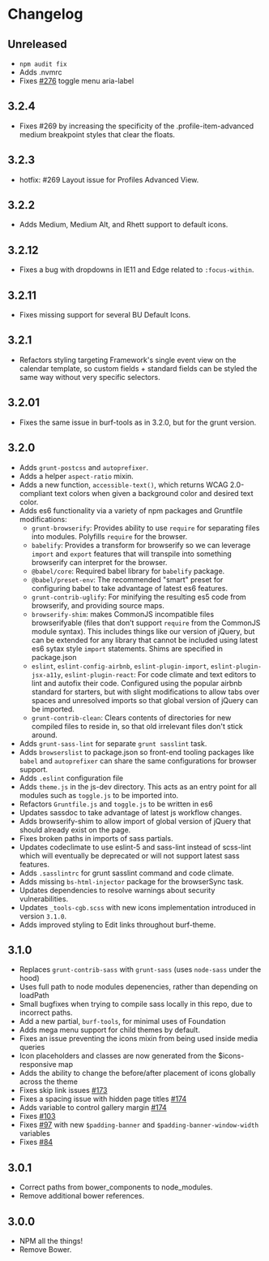 # Changelog

## Unreleased

- `npm audit fix`
- Adds .nvmrc
- Fixes [#276](https://github.com/bu-ist/responsive-foundation/issues/276) toggle menu aria-label

## 3.2.4

- Fixes #269 by increasing the specificity of the .profile-item-advanced medium breakpoint styles that clear the floats.

## 3.2.3

- hotfix: #269 Layout issue for Profiles Advanced View.

## 3.2.2

- Adds Medium, Medium Alt, and Rhett support to default icons.

## 3.2.12

- Fixes a bug with dropdowns in IE11 and Edge related to `:focus-within`.

## 3.2.11

- Fixes missing support for several BU Default Icons.

## 3.2.1

- Refactors styling targeting Framework's single event view on the calendar
  template, so custom fields + standard fields can be styled the same way
  without very specific selectors.

## 3.2.01

- Fixes the same issue in burf-tools as in 3.2.0, but for the grunt version.

## 3.2.0

- Adds `grunt-postcss` and `autoprefixer`.
- Adds a helper `aspect-ratio` mixin.
- Adds a new function, `accessible-text()`, which returns WCAG 2.0-compliant
  text colors when given a background color and desired text color.
- Adds es6 functionality via a variety of npm packages and Gruntfile
  modifications:
  - `grunt-browserify`: Provides ability to use `require` for separating files into
      modules. Polyfills `require` for the browser.
  - `babelify`: Provides a transform for browserify so we can leverage
      `import` and `export` features that will transpile into something
      browserify can interpret for the browser.
  - `@babel/core`: Required babel library for `babelify` package.
  - `@babel/preset-env`: The recommended "smart" preset for configuring babel
      to take advantage of latest es6 features.
  - `grunt-contrib-uglify`: For minifying the resulting es5 code from
      browserify, and providing source maps.
  - `browserify-shim`: makes CommonJS incompatible files browserifyable (files
      that don’t support `require` from the CommonJS module syntax). This
      includes things like our version of jQuery, but can be extended for any
      library that cannot be included using latest es6 sytax style `import`
      statements. Shims are specified in package.json
  - `eslint`, `eslint-config-airbnb`, `eslint-plugin-import`,
      `eslint-plugin-jsx-a11y`, `eslint-plugin-react`: For code climate and
      text editors to lint and autofix their code. Configured using the popular
      airbnb standard for starters, but with slight modifications to allow tabs
      over spaces and unresolved imports so that global version of jQuery can be
      imported.
  - `grunt-contrib-clean`: Clears contents of directories for new compiled
      files to reside in, so that old irrelevant files don't stick around.
- Adds `grunt-sass-lint` for separate `grunt sasslint` task.
- Adds `browserslist` to package.json so front-end tooling packages like `babel`
  and `autoprefixer` can share the same configurations
  for browser support.
- Adds `.eslint` configuration file
- Adds `theme.js` in the js-dev directory. This acts as an entry point for all
  modules such as `toggle.js` to be imported into.
- Refactors `Gruntfile.js` and `toggle.js` to be written in es6
- Updates sassdoc to take advantage of latest js workflow changes.
- Adds browserify-shim to allow import of global version of jQuery that should
  already exist on the page.
- Fixes broken paths in imports of sass partials.
- Updates codeclimate to use eslint-5 and sass-lint instead of scss-lint which
  will eventually be deprecated or will not support latest sass features.
- Adds `.sasslintrc` for grunt sasslint command and code climate.
- Adds missing `bs-html-injector` package for the browserSync task.
- Updates dependencies to resolve warnings about security vulnerabilities.
- Updates `_tools-cgb.scss` with new icons implementation introduced in version
  `3.1.0`.
- Adds improved styling to Edit links throughout burf-theme.

## 3.1.0

- Replaces `grunt-contrib-sass` with `grunt-sass` (uses `node-sass` under the hood)
- Uses full path to node modules depenencies, rather than depending on loadPath
- Small bugfixes when trying to compile sass locally in this repo, due to
incorrect paths.
- Add a new partial, `burf-tools`, for minimal uses of Foundation
- Adds mega menu support for child themes by default.
- Fixes an issue preventing the icons mixin from being used inside media queries
- Icon placeholders and classes are now generated from the $icons-responsive map
- Adds the ability to change the before/after placement of icons globally across
the theme
- Fixes skip link issues [#173](https://github.com/bu-ist/responsive-foundation/issues/173)
- Fixes a spacing issue with hidden page titles [#174](https://github.com/bu-ist/responsive-foundation/issues/174)
- Adds variable to control gallery margin [#174](https://github.com/bu-ist/responsive-foundation/issues/174)
- Fixes [#103](https://github.com/bu-ist/responsive-foundation/issues/103)
- Fixes [#97](https://github.com/bu-ist/responsive-foundation/issues/97) with new `$padding-banner` and `$padding-banner-window-width` variables
- Fixes [#84](https://github.com/bu-ist/responsive-foundation/issues/84)

## 3.0.1

- Correct paths from bower_components to node_modules.
- Remove additional bower references.

## 3.0.0

- NPM all the things!
- Remove Bower.
